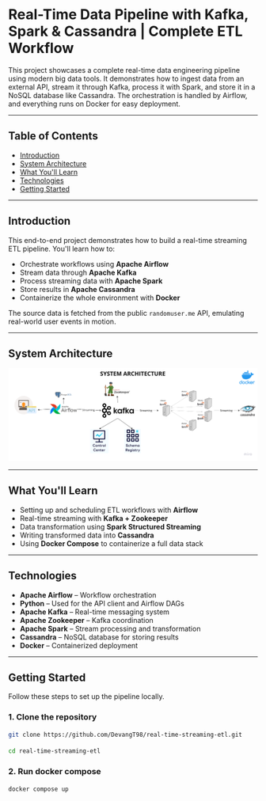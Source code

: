 # Real-Time Data Pipeline with Kafka, Spark & Cassandra | Complete ETL Workflow

This project showcases a complete real-time data engineering pipeline using modern big data tools. It demonstrates how to ingest data from an external API, stream it through Kafka, process it with Spark, and store it in a NoSQL database like Cassandra. The orchestration is handled by Airflow, and everything runs on Docker for easy deployment.

---

## Table of Contents

- [Introduction](#introduction)
- [System Architecture](#system-architecture)
- [What You'll Learn](#what-youll-learn)
- [Technologies](#technologies)
- [Getting Started](#getting-started)

---

## Introduction

This end-to-end project demonstrates how to build a real-time streaming ETL pipeline. You'll learn how to:

- Orchestrate workflows using **Apache Airflow**
- Stream data through **Apache Kafka**
- Process streaming data with **Apache Spark**
- Store results in **Apache Cassandra**
- Containerize the whole environment with **Docker**

The source data is fetched from the public `randomuser.me` API, emulating real-world user events in motion.

---

## System Architecture

![System Architecture](Data%20engineering%20architecture.png)

---

## What You'll Learn

- Setting up and scheduling ETL workflows with **Airflow**
- Real-time streaming with **Kafka + Zookeeper**
- Data transformation using **Spark Structured Streaming**
- Writing transformed data into **Cassandra**
- Using **Docker Compose** to containerize a full data stack

---

## Technologies

- **Apache Airflow** – Workflow orchestration
- **Python** – Used for the API client and Airflow DAGs
- **Apache Kafka** – Real-time messaging system
- **Apache Zookeeper** – Kafka coordination
- **Apache Spark** – Stream processing and transformation
- **Cassandra** – NoSQL database for storing results
- **Docker** – Containerized deployment

---

## Getting Started

Follow these steps to set up the pipeline locally.

### 1. Clone the repository

```bash
git clone https://github.com/DevangT98/real-time-streaming-etl.git

cd real-time-streaming-etl 
```
### 2. Run docker compose
```bash
docker compose up
```
